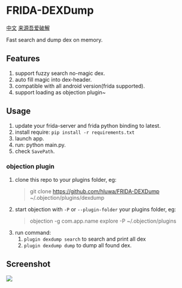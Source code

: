 # FRIDA-DEXDump

[中文](https://mp.weixin.qq.com/s/x8_aa762wpsvA4nhSLoppQ)
[来源吾爱破解](https://www.52pojie.cn/thread-1116812-1-1.html)

Fast search and dump dex on memory.

## Features
1. support fuzzy search no-magic dex.
2. auto fill magic into dex-header.
3. compatible with all android version(frida supported).
4. support loading as objection plugin~

## Usage
1. update your frida-server and frida python binding to latest.
2. install require: `pip install -r requirements.txt`
3. launch app.
4. run: python main.py.
5. check `SavePath`.

### objection plugin

1. clone this repo to your plugins folder, eg:
    > git clone https://github.com/hluwa/FRIDA-DEXDump ~/.objection/plugins/dexdump
2. start objection with `-P` or `--plugin-folder` your plugins folder, eg:
    > objection -g com.app.name explore -P ~/.objection/plugins
3. run command:
    1. ` plugin dexdump search ` to search and print all dex
    2. ` plugin dexdump dump ` to dump all found dex.

## Screenshot

![](screenshot.png)
